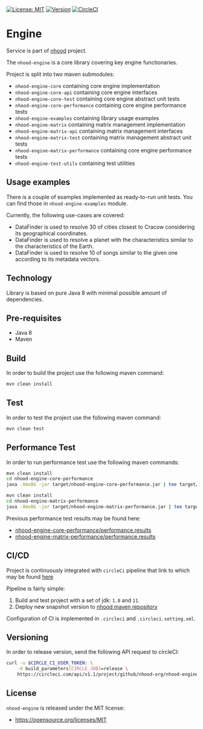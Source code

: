 [![License: MIT](https://img.shields.io/badge/License-MIT-yellow.svg)](https://opensource.org/licenses/MIT)
[![Version](https://img.shields.io/badge/version-0.0.2-blue.svg?maxAge=2592000)](https://github.com/nhood-org/repository/packages/127632)
[![CircleCI](https://circleci.com/gh/nhood-org/nhood-engine.svg?style=shield)](https://circleci.com/gh/nhood-org/nhood-engine)

# Engine

Service is part of [nhood](https://github.com/nhood-org/nhood-docs) project. 

The `nhood-engine` is a core library covering key engine functionaries. 

Project is split into two maven submodules:

- `nhood-engine-core` containing core engine implementation
- `nhood-engine-core-api` containing core engine interfaces
- `nhood-engine-core-test` containing core engine abstract unit tests
- `nhood-engine-core-performance` containing core engine performance tests
- `nhood-engine-examples` containing library usage examples
- `nhood-engine-matrix` containing matrix management implementation
- `nhood-engine-matrix-api` containing matrix management interfaces
- `nhood-engine-matrix-test` containing matrix management abstract unit tests
- `nhood-engine-matrix-performance` containing core engine performance tests
- `nhood-engine-test-utils` containing test utilities

## Usage examples

There is a couple of examples implemented as ready-to-run unit tests. You can find those in `nhood-engine-examples` module.

Currently, the following use-cases are covered:

- DataFinder is used to resolve 30 of cities closest to Cracow considering its geographical coordinates.
- DataFinder is used to resolve a planet with the characteristics similar to the characteristics of the Earth.
- DataFinder is used to resolve 10 of songs similar to the given one according to its metadata vectors.

## Technology

Library is based on pure Java 8 with minimal possible amount of dependencies.

## Pre-requisites

- Java 8
- Maven

## Build

In order to build the project use the following maven command:

```bash
mvn clean install
```

## Test

In order to test the project use the following maven command:

```bash
mvn clean test
```

## Performance Test

In order to run performance test use the following maven commands:

```bash
mvn clean install
cd nhood-engine-core-performance
java -Xmx8G -jar target/nhood-engine-core-performance.jar | tee target/performance_$(date +%s).results
```

```bash
mvn clean install
cd nhood-engine-matrix-performance
java -Xmx8G -jar target/nhood-engine-matrix-performance.jar | tee target/performance_$(date +%s).results
```

Previous performance test results may be found here:
- [nhood-engine-core-performance/performance.results](nhood-engine-core-performance/performance.results)
- [nhood-engine-matrix-performance/performance.results](nhood-engine-matrix-performance/performance.results)

## CI/CD

Project is continuously integrated with `circleCi` pipeline that link to which may be found [here](https://circleci.com/gh/nhood-org/workflows/nhood-engine)

Pipeline is fairly simple:

1. Build and test project with a set of jdk: `1.8` and `11`.
2. Deploy new snapshot version to [nhood maven repository](https://github.com/nhood-org/nhood-repository/tree/mvn-repo/com/h8/nh)

Configuration of CI is implemented in `.circleci` and  `.circleci.setting.xml`.

## Versioning

In order to release version, send the following API request to circleCI:

```bash
curl -u $CIRCLE_CI_USER_TOKEN: \
    -d build_parameters[CIRCLE_JOB]=release \
    https://circleci.com/api/v1.1/project/github/nhood-org/nhood-engine/tree/master
```

## License

`nhood-engine` is released under the MIT license:
- https://opensource.org/licenses/MIT
